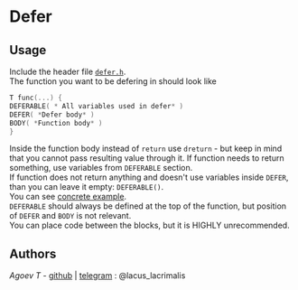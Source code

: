 # Defer
## Usage
Include the header file [`defer.h`](./defer.h).  
The function you want to be defering in should look like
```C
T func(...) {
DEFERABLE( * All variables used in defer* )
DEFER( *Defer body* )
BODY( *Function body* )
}
```
Inside the function body instead of `return` use `dreturn` - but keep in mind that you cannot pass resulting value through it. If function needs to return something, use variables from `DEFERABLE` section.  
If function does not return anything and doesn't use variables inside `DEFER`, than you can leave it empty: `DEFERABLE()`.  
You can see [concrete example](./example.c).  
`DEFERABLE` should always be defined at the top of the function, but position of `DEFER` and `BODY` is not relevant.  
You can place code between the blocks, but it is HIGHLY unrecommended.

## Authors
*Agoev T* - [github](https://github.com/mentoltea) | [telegram](https://web.telegram.org/k/#@lacus_lacrimalis) : @lacus_lacrimalis